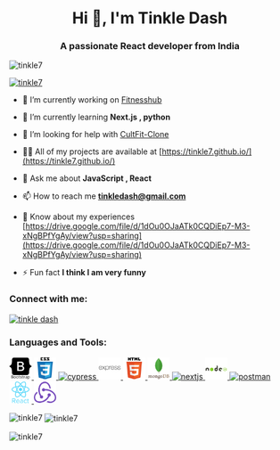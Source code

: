 <h1 align="center">Hi 👋, I'm Tinkle Dash</h1>
<h3 align="center">A passionate React developer from India</h3>

<p align="left"> <img src="https://komarev.com/ghpvc/?username=tinkle7&label=Profile%20views&color=0e75b6&style=flat" alt="tinkle7" /> </p>

<p align="left"> <a href="https://github.com/ryo-ma/github-profile-trophy"><img src="https://github-profile-trophy.vercel.app/?username=tinkle7" alt="tinkle7" /></a> </p>

- 🔭 I’m currently working on [Fitnesshub](https://github.com/srinetanuj/hissing-wrench-7979.git)

- 🌱 I’m currently learning **Next.js , python**

- 🤝 I’m looking for help with [CultFit-Clone](https://github.com/Sanket01Hiremath/CultFit-Clone.git)

- 👨‍💻 All of my projects are available at [https://tinkle7.github.io/](https://tinkle7.github.io/)

- 💬 Ask me about **JavaScript , React**

- 📫 How to reach me **tinkledash@gmail.com**

- 📄 Know about my experiences [https://drive.google.com/file/d/1dOu0OJaATk0CQDiEp7-M3-xNgBPfYgAy/view?usp=sharing](https://drive.google.com/file/d/1dOu0OJaATk0CQDiEp7-M3-xNgBPfYgAy/view?usp=sharing)

- ⚡ Fun fact **I think I am very funny**

<h3 align="left">Connect with me:</h3>
<p align="left">
<a href="https://linkedin.com/in/tinkle dash" target="blank"><img align="center" src="https://raw.githubusercontent.com/rahuldkjain/github-profile-readme-generator/master/src/images/icons/Social/linked-in-alt.svg" alt="tinkle dash" height="30" width="40" /></a>
</p>

<h3 align="left">Languages and Tools:</h3>
<p align="left"> <a href="https://getbootstrap.com" target="_blank" rel="noreferrer"> <img src="https://raw.githubusercontent.com/devicons/devicon/master/icons/bootstrap/bootstrap-plain-wordmark.svg" alt="bootstrap" width="40" height="40"/> </a> <a href="https://www.w3schools.com/css/" target="_blank" rel="noreferrer"> <img src="https://raw.githubusercontent.com/devicons/devicon/master/icons/css3/css3-original-wordmark.svg" alt="css3" width="40" height="40"/> </a> <a href="https://www.cypress.io" target="_blank" rel="noreferrer"> <img src="https://raw.githubusercontent.com/simple-icons/simple-icons/6e46ec1fc23b60c8fd0d2f2ff46db82e16dbd75f/icons/cypress.svg" alt="cypress" width="40" height="40"/> </a> <a href="https://expressjs.com" target="_blank" rel="noreferrer"> <img src="https://raw.githubusercontent.com/devicons/devicon/master/icons/express/express-original-wordmark.svg" alt="express" width="40" height="40"/> </a> <a href="https://www.w3.org/html/" target="_blank" rel="noreferrer"> <img src="https://raw.githubusercontent.com/devicons/devicon/master/icons/html5/html5-original-wordmark.svg" alt="html5" width="40" height="40"/> </a> <a href="https://www.mongodb.com/" target="_blank" rel="noreferrer"> <img src="https://raw.githubusercontent.com/devicons/devicon/master/icons/mongodb/mongodb-original-wordmark.svg" alt="mongodb" width="40" height="40"/> </a> <a href="https://nextjs.org/" target="_blank" rel="noreferrer"> <img src="https://cdn.worldvectorlogo.com/logos/nextjs-2.svg" alt="nextjs" width="40" height="40"/> </a> <a href="https://nodejs.org" target="_blank" rel="noreferrer"> <img src="https://raw.githubusercontent.com/devicons/devicon/master/icons/nodejs/nodejs-original-wordmark.svg" alt="nodejs" width="40" height="40"/> </a> <a href="https://postman.com" target="_blank" rel="noreferrer"> <img src="https://www.vectorlogo.zone/logos/getpostman/getpostman-icon.svg" alt="postman" width="40" height="40"/> </a> <a href="https://reactjs.org/" target="_blank" rel="noreferrer"> <img src="https://raw.githubusercontent.com/devicons/devicon/master/icons/react/react-original-wordmark.svg" alt="react" width="40" height="40"/> </a> <a href="https://redux.js.org" target="_blank" rel="noreferrer"> <img src="https://raw.githubusercontent.com/devicons/devicon/master/icons/redux/redux-original.svg" alt="redux" width="40" height="40"/> </a> </p>

<p><img align="left" src="https://github-readme-stats.vercel.app/api/top-langs?username=tinkle7&show_icons=true&locale=en&layout=compact" alt="tinkle7" /></p>

<p>&nbsp;<img align="center" src="https://github-readme-stats.vercel.app/api?username=tinkle7&show_icons=true&locale=en" alt="tinkle7" /></p>

<p><img align="center" src="https://github-readme-streak-stats.herokuapp.com/?user=tinkle7&" alt="tinkle7" /></p>
